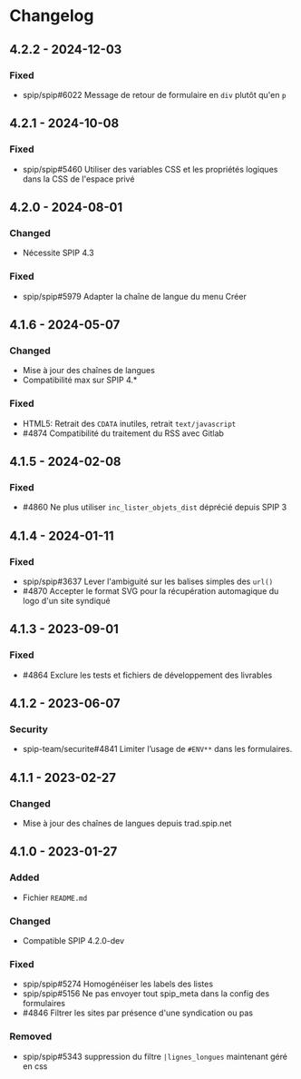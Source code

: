 # Changelog

## 4.2.2 - 2024-12-03

### Fixed

- spip/spip#6022 Message de retour de formulaire en `div` plutôt qu'en `p`

## 4.2.1 - 2024-10-08

### Fixed

- spip/spip#5460 Utiliser des variables CSS et les propriétés logiques dans la CSS de l'espace privé

## 4.2.0 - 2024-08-01

### Changed

- Nécessite SPIP 4.3

### Fixed

- spip/spip#5979 Adapter la chaîne de langue du menu Créer

## 4.1.6 - 2024-05-07

### Changed

- Mise à jour des chaînes de langues
- Compatibilité max sur SPIP 4.*

### Fixed

- HTML5: Retrait des `CDATA` inutiles, retrait `text/javascript`
- #4874 Compatibilité du traitement du RSS avec Gitlab

## 4.1.5 - 2024-02-08

### Fixed

- #4860 Ne plus utiliser `inc_lister_objets_dist` déprécié depuis SPIP 3

## 4.1.4 - 2024-01-11

### Fixed

- spip/spip#3637 Lever l'ambiguité sur les balises simples des `url()`
- #4870 Accepter le format SVG pour la récupération automagique du logo d'un site syndiqué

## 4.1.3 - 2023-09-01

### Fixed

- #4864 Exclure les tests et fichiers de développement des livrables

## 4.1.2 - 2023-06-07

### Security

- spip-team/securite#4841 Limiter l’usage de `#ENV**` dans les formulaires.


## 4.1.1 - 2023-02-27

### Changed

- Mise à jour des chaînes de langues depuis trad.spip.net


## 4.1.0 - 2023-01-27

### Added

- Fichier `README.md`

### Changed

- Compatible SPIP 4.2.0-dev

### Fixed

- spip/spip#5274 Homogénéiser les labels des listes
- spip/spip#5156 Ne pas envoyer tout spip_meta dans la config des formulaires
- #4846 Filtrer les sites par présence d'une syndication ou pas

### Removed

- spip/spip#5343 suppression du filtre `|lignes_longues` maintenant géré en css
